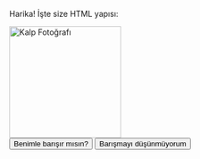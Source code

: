 Harika! İşte size HTML yapısı:
<!DOCTYPE html>
<html>
<head>
  <title>Barışma Teklifi</title>
  <style>
    #kalp {
      width: 200px;
      height: auto;
    }
  </style>
</head>
<body>
  <img id="kalp" src="kalp.jpg" alt="Kalp Fotoğrafı">
  <br>
  <button id="baris">Benimle barışır mısın?</button>
  <button id="barisma">Barışmayı düşünmüyorum</button>

  <script>
    const kalp = document.getElementById("kalp");
    const baris = document.getElementById("baris");
    const barisma = document.getElementById("barisma");
    let boyut = 200;

    baris.addEventListener("click", function() {
      boyut += 20;
      kalp.style.width = boyut + "px";
    });

    barisma.addEventListener("click", function() {
      alert("Peki, anlıyorum...");
    });
  </script>
</body>
</html>

